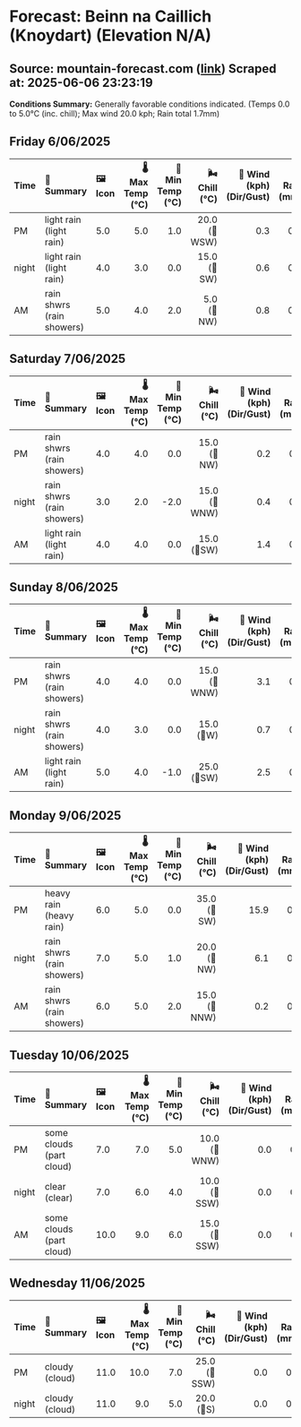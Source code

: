 # Forecast: Beinn na Caillich (Knoydart) (Elevation N/A)
**Source:** mountain-forecast.com ([link](https://www.mountain-forecast.com/peaks/Beinn-na-Caillich-Knoydart/forecasts/785))
**Scraped at:** 2025-06-06 23:23:19
---

**Conditions Summary:** Generally favorable conditions indicated. (Temps 0.0 to 5.0°C (inc. chill); Max wind 20.0 kph; Rain total 1.7mm)

## Friday 6/06/2025
| **Time** | **📝 Summary** | **🖼️ Icon** | **🌡️ Max Temp (°C)** | **🥶 Min Temp (°C)** | **🌬️ Chill (°C)** | **💨 Wind (kph) (Dir/Gust)** | **💧 Rain (mm)** | **❄️ Snow (cm)** | **☁️ Cloud Base (m)** | **🧊 Freezing Lvl (m)** |
|:------- |:------- |:----- |--------------: |-------------: |-----------: |---------------------: |---------: |----------: |---------------: |----------------: |
| PM      | light rain<br><span class="icon-desc">(light rain)</span> | 5.0 | 5.0 | 1.0 | 20.0<br>(🧭WSW) | 0.3 | 0.0 | 1350 | 1350 |
| night   | light rain<br><span class="icon-desc">(light rain)</span> | 4.0 | 3.0 | 0.0 | 15.0<br>(🧭SW) | 0.6 | 0.0 | 800 | 1300 |
| AM      | rain shwrs<br><span class="icon-desc">(rain showers)</span> | 5.0 | 4.0 | 2.0 | 5.0<br>(🧭NW) | 0.8 | 0.0 | 750 | 1300 |

## Saturday 7/06/2025
| **Time** | **📝 Summary** | **🖼️ Icon** | **🌡️ Max Temp (°C)** | **🥶 Min Temp (°C)** | **🌬️ Chill (°C)** | **💨 Wind (kph) (Dir/Gust)** | **💧 Rain (mm)** | **❄️ Snow (cm)** | **☁️ Cloud Base (m)** | **🧊 Freezing Lvl (m)** |
|:------- |:------- |:----- |--------------: |-------------: |-----------: |---------------------: |---------: |----------: |---------------: |----------------: |
| PM      | rain shwrs<br><span class="icon-desc">(rain showers)</span> | 4.0 | 4.0 | 0.0 | 15.0<br>(🧭NW) | 0.2 | 0.0 | 650 | 1300 |
| night   | rain shwrs<br><span class="icon-desc">(rain showers)</span> | 3.0 | 2.0 | -2.0 | 15.0<br>(🧭WNW) | 0.4 | 0.0 | 700 | 1050 |
| AM      | light rain<br><span class="icon-desc">(light rain)</span> | 4.0 | 4.0 | 0.0 | 15.0<br>(🧭SW) | 1.4 | 0.0 | 500 | 1300 |

## Sunday 8/06/2025
| **Time** | **📝 Summary** | **🖼️ Icon** | **🌡️ Max Temp (°C)** | **🥶 Min Temp (°C)** | **🌬️ Chill (°C)** | **💨 Wind (kph) (Dir/Gust)** | **💧 Rain (mm)** | **❄️ Snow (cm)** | **☁️ Cloud Base (m)** | **🧊 Freezing Lvl (m)** |
|:------- |:------- |:----- |--------------: |-------------: |-----------: |---------------------: |---------: |----------: |---------------: |----------------: |
| PM      | rain shwrs<br><span class="icon-desc">(rain showers)</span> | 4.0 | 4.0 | 0.0 | 15.0<br>(🧭WNW) | 3.1 | 0.0 | 200 | 1350 |
| night   | rain shwrs<br><span class="icon-desc">(rain showers)</span> | 4.0 | 3.0 | 0.0 | 15.0<br>(🧭W) | 0.7 | 0.0 | 750 | 1300 |
| AM      | light rain<br><span class="icon-desc">(light rain)</span> | 5.0 | 4.0 | -1.0 | 25.0<br>(🧭SW) | 2.5 | 0.0 | 650 | 1400 |

## Monday 9/06/2025
| **Time** | **📝 Summary** | **🖼️ Icon** | **🌡️ Max Temp (°C)** | **🥶 Min Temp (°C)** | **🌬️ Chill (°C)** | **💨 Wind (kph) (Dir/Gust)** | **💧 Rain (mm)** | **❄️ Snow (cm)** | **☁️ Cloud Base (m)** | **🧊 Freezing Lvl (m)** |
|:------- |:------- |:----- |--------------: |-------------: |-----------: |---------------------: |---------: |----------: |---------------: |----------------: |
| PM      | heavy rain<br><span class="icon-desc">(heavy rain)</span> | 6.0 | 5.0 | 0.0 | 35.0<br>(🧭SW) | 15.9 | 0.0 | 150 | 1550 |
| night   | rain shwrs<br><span class="icon-desc">(rain showers)</span> | 7.0 | 5.0 | 1.0 | 20.0<br>(🧭NW) | 6.1 | 0.0 | 200 | 2100 |
| AM      | rain shwrs<br><span class="icon-desc">(rain showers)</span> | 6.0 | 5.0 | 2.0 | 15.0<br>(🧭NNW) | 0.2 | 0.0 | 500 | 1400 |

## Tuesday 10/06/2025
| **Time** | **📝 Summary** | **🖼️ Icon** | **🌡️ Max Temp (°C)** | **🥶 Min Temp (°C)** | **🌬️ Chill (°C)** | **💨 Wind (kph) (Dir/Gust)** | **💧 Rain (mm)** | **❄️ Snow (cm)** | **☁️ Cloud Base (m)** | **🧊 Freezing Lvl (m)** |
|:------- |:------- |:----- |--------------: |-------------: |-----------: |---------------------: |---------: |----------: |---------------: |----------------: |
| PM      | some clouds<br><span class="icon-desc">(part cloud)</span> | 7.0 | 7.0 | 5.0 | 10.0<br>(🧭WNW) | 0.0 | 0.0 | 800 | 1950 |
| night   | clear<br><span class="icon-desc">(clear)</span> | 7.0 | 6.0 | 4.0 | 10.0<br>(🧭SSW) | 0.0 | 0.0 | 3100 | 2950 |
| AM      | some clouds<br><span class="icon-desc">(part cloud)</span> | 10.0 | 9.0 | 6.0 | 15.0<br>(🧭SSW) | 0.0 | 0.0 | 750 | 3250 |

## Wednesday 11/06/2025
| **Time** | **📝 Summary** | **🖼️ Icon** | **🌡️ Max Temp (°C)** | **🥶 Min Temp (°C)** | **🌬️ Chill (°C)** | **💨 Wind (kph) (Dir/Gust)** | **💧 Rain (mm)** | **❄️ Snow (cm)** | **☁️ Cloud Base (m)** | **🧊 Freezing Lvl (m)** |
|:------- |:------- |:----- |--------------: |-------------: |-----------: |---------------------: |---------: |----------: |---------------: |----------------: |
| PM      | cloudy<br><span class="icon-desc">(cloud)</span> | 11.0 | 10.0 | 7.0 | 25.0<br>(🧭SSW) | 0.0 | 0.0 | 550 | 3150 |
| night   | cloudy<br><span class="icon-desc">(cloud)</span> | 11.0 | 9.0 | 5.0 | 20.0<br>(🧭S) | 0.0 | 0.0 | 800 | 3200 |